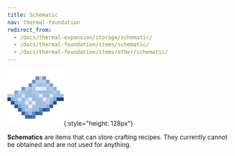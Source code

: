 ```yaml
---
title: Schematic
nav: thermal-foundation
redirect_from:
  - /docs/thermal-expansion/storage/schematic/
  - /docs/thermal-foundation/items/schematic/
  - /docs/thermal-foundation/items/other/schematic/
---
```


![Schematic](/assets/images/thermal-foundation/schematic.png){:style="height: 128px"}


**Schematics** are items that can store crafting recipes. They currently cannot
be obtained and are not used for anything.

